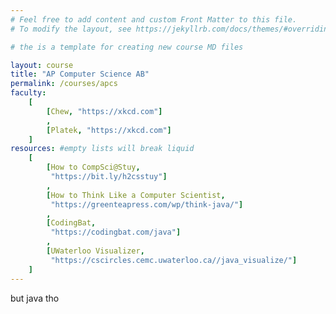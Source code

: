 ```yaml
---
# Feel free to add content and custom Front Matter to this file.
# To modify the layout, see https://jekyllrb.com/docs/themes/#overriding-theme-defaults

# the is a template for creating new course MD files

layout: course
title: "AP Computer Science AB"
permalink: /courses/apcs
faculty:
    [
        [Chew, "https://xkcd.com"]
        ,
        [Platek, "https://xkcd.com"]
    ]
resources: #empty lists will break liquid
    [
        [How to CompSci@Stuy,
         "https://bit.ly/h2csstuy"]
        ,
        [How to Think Like a Computer Scientist,
         "https://greenteapress.com/wp/think-java/"]
        ,
        [CodingBat,
         "https://codingbat.com/java"]
        ,
        [UWaterloo Visualizer,
         "https://cscircles.cemc.uwaterloo.ca//java_visualize/"]
    ]
---
```


but java tho
